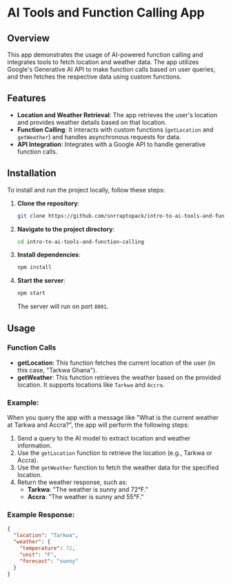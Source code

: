 # AI Tools and Function Calling App

## Overview

This app demonstrates the usage of AI-powered function calling and integrates tools to fetch location and weather data. The app utilizes Google's Generative AI API to make function calls based on user queries, and then fetches the respective data using custom functions.

## Features

- **Location and Weather Retrieval**: The app retrieves the user's location and provides weather details based on that location.
- **Function Calling**: It interacts with custom functions (`getLocation` and `getWeather`) and handles asynchronous requests for data.
- **API Integration**: Integrates with a Google API to handle generative function calls.

## Installation

To install and run the project locally, follow these steps:

1. **Clone the repository**:

    ```bash
    git clone https://github.com/snrraptopack/intro-to-ai-tools-and-function-calling.git
    ```

2. **Navigate to the project directory**:

    ```bash
    cd intro-to-ai-tools-and-function-calling
    ```

3. **Install dependencies**:

    ```bash
    npm install
    ```

4. **Start the server**:

    ```bash
    npm start
    ```

    The server will run on port `8001`.

## Usage

### Function Calls

- **getLocation**: This function fetches the current location of the user (in this case, "Tarkwa Ghana").
- **getWeather**: This function retrieves the weather based on the provided location. It supports locations like `Tarkwa` and `Accra`.

### Example:

When you query the app with a message like "What is the current weather at Tarkwa and Accra?", the app will perform the following steps:

1. Send a query to the AI model to extract location and weather information.
2. Use the `getLocation` function to retrieve the location (e.g., Tarkwa or Accra).
3. Use the `getWeather` function to fetch the weather data for the specified location.
4. Return the weather response, such as:
   - **Tarkwa**: "The weather is sunny and 72°F."
   - **Accra**: "The weather is sunny and 55°F."

### Example Response:

```json
{
  "location": "Tarkwa",
  "weather": {
    "temperature": 72,
    "unit": "F",
    "forecast": "sunny"
  }
}
